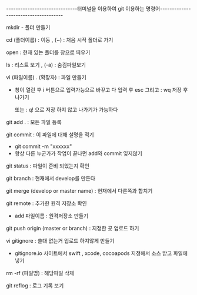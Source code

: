 ------------------------------터미널을 이용하여 git 이용하는 명령어-------------------------------------

mkdir - 폴더 만들기

cd (폴더이름) : 이동 , (~) : 처음 시작 폴더로 가기 

open : 현재 있는 폴더를 창으로 띄우기

ls : 리스트 보기 , (-a) : 숨김파일보기 

vi (파일이름) . (확장자) : 파일 만들기

- 창이 열린 후 i 버튼으로 입력가능으로 바꾸고 다 입력 후 esc 그리고 : wq 저장 후 나가기

  또는 : q! 으로 저장 하지 않고 나가기가 가능하다

git add . : 모든 파일 등록

git commit : 이 파일에 대해 설명을 적기 

- git commit -m "xxxxxx"
- 항상 다른 누군가가 작업이 끝나면 add와 commit 잊지않기

git status : 파일이 준비 되었는지 확인

git branch : 현재에서 develop를 만든다

git merge (develop or master name) : 현재에서 다른쪽과 합치기

git  remote : 추가한 원격 저장소 확인

- add 파일이름 : 원격저장소 만들기

git push origin (master or branch) : 지정한 곳 업로드 하기

vi gitignore : 쓸대 없는거 업로드 하지않게 만들기

- gitignore.io 사이트에서 swift , xcode, cocoapods 지정해서 소스 받고 파일에 넣기 

rm -rf (파일명) : 해당파일 삭제

git reflog : 로그 기록 보기